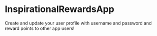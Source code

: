 # InspirationalRewardsApp
Create and update your user profile with username and password and reward points to other app users!
